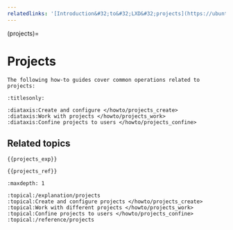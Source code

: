 ```yaml
---
relatedlinks: '[Introduction&#32;to&#32;LXD&#32;projects](https://ubuntu.com/tutorials/introduction-to-lxd-projects)'
---
```


(projects)=
# Projects

```{only} diataxis
The following how-to guides cover common operations related to projects:
```

```{filtered-toctree}
:titlesonly:

:diataxis:Create and configure </howto/projects_create>
:diataxis:Work with projects </howto/projects_work>
:diataxis:Confine projects to users </howto/projects_confine>
```

## Related topics

```{only} diataxis
{{projects_exp}}

{{projects_ref}}
```

```{filtered-toctree}
:maxdepth: 1

:topical:/explanation/projects
:topical:Create and configure projects </howto/projects_create>
:topical:Work with different projects </howto/projects_work>
:topical:Confine projects to users </howto/projects_confine>
:topical:/reference/projects
```
